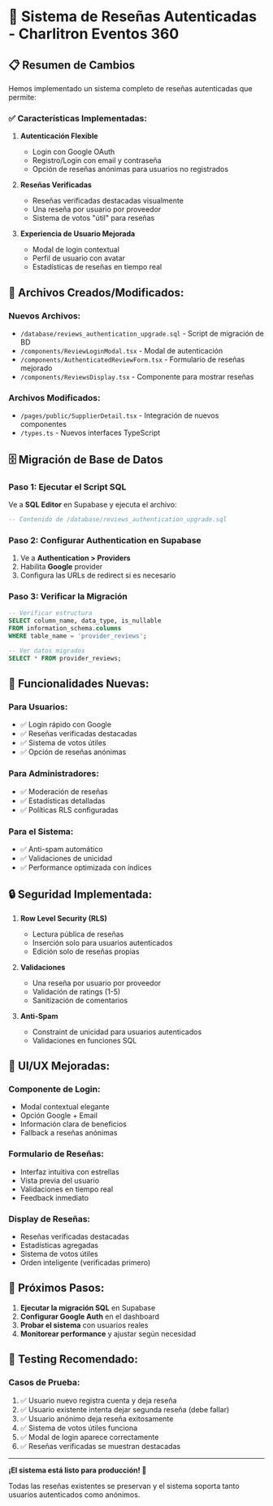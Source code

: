 # 🚀 Sistema de Reseñas Autenticadas - Charlitron Eventos 360

## 📋 Resumen de Cambios

Hemos implementado un sistema completo de reseñas autenticadas que permite:

### ✅ **Características Implementadas:**

1. **Autenticación Flexible**
   - Login con Google OAuth
   - Registro/Login con email y contraseña
   - Opción de reseñas anónimas para usuarios no registrados

2. **Reseñas Verificadas**
   - Reseñas verificadas destacadas visualmente
   - Una reseña por usuario por proveedor
   - Sistema de votos "útil" para reseñas

3. **Experiencia de Usuario Mejorada**
   - Modal de login contextual
   - Perfil de usuario con avatar
   - Estadísticas de reseñas en tiempo real

## 🔧 **Archivos Creados/Modificados:**

### **Nuevos Archivos:**
- `/database/reviews_authentication_upgrade.sql` - Script de migración de BD
- `/components/ReviewLoginModal.tsx` - Modal de autenticación
- `/components/AuthenticatedReviewForm.tsx` - Formulario de reseñas mejorado
- `/components/ReviewsDisplay.tsx` - Componente para mostrar reseñas

### **Archivos Modificados:**
- `/pages/public/SupplierDetail.tsx` - Integración de nuevos componentes
- `/types.ts` - Nuevos interfaces TypeScript

## 🗄️ **Migración de Base de Datos**

### **Paso 1: Ejecutar el Script SQL**
Ve a **SQL Editor** en Supabase y ejecuta el archivo:
```sql
-- Contenido de /database/reviews_authentication_upgrade.sql
```

### **Paso 2: Configurar Authentication en Supabase**
1. Ve a **Authentication > Providers**
2. Habilita **Google** provider
3. Configura las URLs de redirect si es necesario

### **Paso 3: Verificar la Migración**
```sql
-- Verificar estructura
SELECT column_name, data_type, is_nullable 
FROM information_schema.columns 
WHERE table_name = 'provider_reviews';

-- Ver datos migrados
SELECT * FROM provider_reviews;
```

## 🎯 **Funcionalidades Nuevas:**

### **Para Usuarios:**
- ✅ Login rápido con Google
- ✅ Reseñas verificadas destacadas
- ✅ Sistema de votos útiles
- ✅ Opción de reseñas anónimas

### **Para Administradores:**
- ✅ Moderación de reseñas
- ✅ Estadísticas detalladas
- ✅ Políticas RLS configuradas

### **Para el Sistema:**
- ✅ Anti-spam automático
- ✅ Validaciones de unicidad
- ✅ Performance optimizada con índices

## 🔒 **Seguridad Implementada:**

1. **Row Level Security (RLS)**
   - Lectura pública de reseñas
   - Inserción solo para usuarios autenticados
   - Edición solo de reseñas propias

2. **Validaciones**
   - Una reseña por usuario por proveedor
   - Validación de ratings (1-5)
   - Sanitización de comentarios

3. **Anti-Spam**
   - Constraint de unicidad para usuarios autenticados
   - Validaciones en funciones SQL

## 📱 **UI/UX Mejoradas:**

### **Componente de Login:**
- Modal contextual elegante
- Opción Google + Email
- Información clara de beneficios
- Fallback a reseñas anónimas

### **Formulario de Reseñas:**
- Interfaz intuitiva con estrellas
- Vista previa del usuario
- Validaciones en tiempo real
- Feedback inmediato

### **Display de Reseñas:**
- Reseñas verificadas destacadas
- Estadísticas agregadas
- Sistema de votos útiles
- Orden inteligente (verificadas primero)

## 🚀 **Próximos Pasos:**

1. **Ejecutar la migración SQL** en Supabase
2. **Configurar Google Auth** en el dashboard
3. **Probar el sistema** con usuarios reales
4. **Monitorear performance** y ajustar según necesidad

## 🐛 **Testing Recomendado:**

### **Casos de Prueba:**
1. ✅ Usuario nuevo registra cuenta y deja reseña
2. ✅ Usuario existente intenta dejar segunda reseña (debe fallar)
3. ✅ Usuario anónimo deja reseña exitosamente
4. ✅ Sistema de votos útiles funciona
5. ✅ Modal de login aparece correctamente
6. ✅ Reseñas verificadas se muestran destacadas

---

**¡El sistema está listo para producción! 🎉**

Todas las reseñas existentes se preservan y el sistema soporta tanto usuarios autenticados como anónimos.